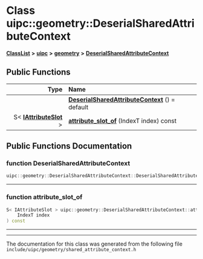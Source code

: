 

# Class uipc::geometry::DeserialSharedAttributeContext



[**ClassList**](annotated.md) **>** [**uipc**](namespaceuipc.md) **>** [**geometry**](namespaceuipc_1_1geometry.md) **>** [**DeserialSharedAttributeContext**](classuipc_1_1geometry_1_1_deserial_shared_attribute_context.md)










































## Public Functions

| Type | Name |
| ---: | :--- |
|   | [**DeserialSharedAttributeContext**](#function-deserialsharedattributecontext) () = default<br> |
|  S&lt; [**IAttributeSlot**](classuipc_1_1geometry_1_1_i_attribute_slot.md) &gt; | [**attribute\_slot\_of**](#function-attribute_slot_of) (IndexT index) const<br> |




























## Public Functions Documentation




### function DeserialSharedAttributeContext 

```C++
uipc::geometry::DeserialSharedAttributeContext::DeserialSharedAttributeContext () = default
```




<hr>



### function attribute\_slot\_of 

```C++
S< IAttributeSlot > uipc::geometry::DeserialSharedAttributeContext::attribute_slot_of (
    IndexT index
) const
```




<hr>

------------------------------
The documentation for this class was generated from the following file `include/uipc/geometry/shared_attribute_context.h`

